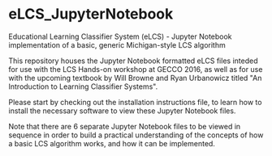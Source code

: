 # eLCS_JupyterNotebook
Educational Learning Classifier System (eLCS) - Jupyter Notebook implementation of a basic, generic Michigan-style LCS algorithm

This repository houses the Jupyter Notebook formatted eLCS files inteded for use with the LCS Hands-on workshop at GECCO 2016, 
as well as for use with the upcoming textbook by Will Browne and Ryan Urbanowicz titled "An Introduction to Learning Classifier Systems".

Please start by checking out the installation instructions file, to learn how to install the necessary software to view these Jupyter
Notebook files.

Note that there are 6 separate Jupyter Notebook files to be viewed in sequence in order to build a practical understanding of the concepts
of how a basic LCS algorithm works, and how it can be implemented. 
